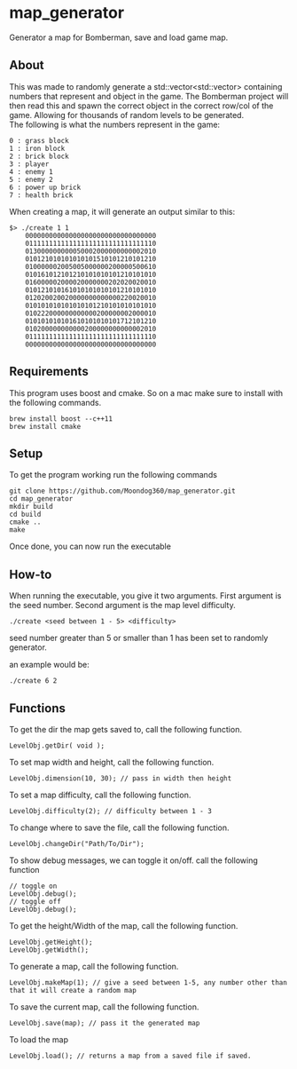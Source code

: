 # map_generator
Generator a map for Bomberman, save and load game map.

## About

This was made to randomly generate a std::vector<std::vector<char>> containing numbers that represent and object in the game. The Bomberman project will then read this and spawn the correct object in the correct row/col of the game. Allowing for thousands of random levels to be generated.  
The following is what the numbers represent in the game:
```
0 : grass block
1 : iron block
2 : brick block
3 : player
4 : enemy 1
5 : enemy 2
6 : power up brick
7 : health brick
```  
When creating a map, it will generate an output similar to this:
```
$> ./create 1 1
	000000000000000000000000000000000
	011111111111111111111111111111110
	013000000000050002000000000002010
	010121010101010101510101210101210
	010000002005005000000200000500610
	010161012101210101010101210101010
	016000002000020000000202020020010
	010121010161010101010101210101010
	012020020020000000000000220020010
	010101010101010101210101010101010
	010222000000000000200000002000010
	010101010101610101010101712101210
	010200000000000200000000000002010
	011111111111111111111111111111110
	000000000000000000000000000000000
```

## Requirements

This program uses boost and cmake. So on a mac make sure to install with the following commands.
```
brew install boost --c++11
brew install cmake
```

## Setup

To get the program working run the following commands
```
git clone https://github.com/Moondog360/map_generator.git
cd map_generator
mkdir build
cd build
cmake ..
make
```

Once done, you can now run the executable

## How-to

When running the executable, you give it two arguments. First argument is the seed number.
Second argument is the map level difficulty.
```
./create <seed between 1 - 5> <difficulty>
```  

seed number greater than 5 or smaller than 1 has been set to randomly generator.

an example would be:
```
./create 6 2
```

## Functions

To get the dir the map gets saved to, call the following function.
```
LevelObj.getDir( void );
```  
To set map width and height, call the following function.
```
LevelObj.dimension(10, 30); // pass in width then height
```  
To set a map difficulty, call the following function.
```
LevelObj.difficulty(2); // difficulty between 1 - 3
```  
To change where to save the file, call the following function.
```
LevelObj.changeDir("Path/To/Dir");
```  
To show debug messages, we can toggle it on/off. call the following function
```
// toggle on
LevelObj.debug();
// toggle off
LevelObj.debug();
```  
To get the height/Width of the map, call the following function.
```
LevelObj.getHeight();
LevelObj.getWidth();
```  
To generate a map, call the following function.
```
LevelObj.makeMap(1); // give a seed between 1-5, any number other than that it will create a random map
```  
To save the current map, call the following function.
```
LevelObj.save(map); // pass it the generated map
```  
To load the map
```
LevelObj.load(); // returns a map from a saved file if saved.
```  


